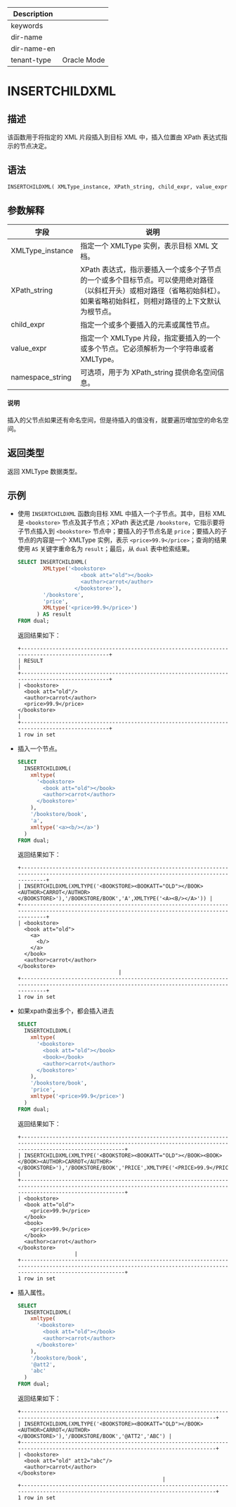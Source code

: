| Description   |                 |
|---------------|-----------------|
| keywords      |                 |
| dir-name      |                 |
| dir-name-en   |                 |
| tenant-type   | Oracle Mode     |

# INSERTCHILDXML

## 描述

该函数用于将指定的 XML 片段插入到目标 XML 中，插入位置由 XPath 表达式指示的节点决定。

## 语法

```sql
INSERTCHILDXML( XMLType_instance, XPath_string, child_expr, value_expr [, namespace_string ])
```

## 参数解释

| **字段** | **说明** |
| -------- | -------- |
| XMLType_instance | 指定一个 XMLType 实例，表示目标 XML 文档。|
| XPath_string | XPath 表达式，指示要插入一个或多个子节点的一个或多个目标节点。可以使用绝对路径（以斜杠开头）或相对路径（省略初始斜杠）。如果省略初始斜杠，则相对路径的上下文默认为根节点。|
| child_expr | 指定一个或多个要插入的元素或属性节点。|
| value_expr | 指定一个 XMLType 片段，指定要插入的一个或多个节点。它必须解析为一个字符串或者 XMLType。 |
| namespace_string | 可选项，用于为 XPath_string 提供命名空间信息。|

<main id="notice" type='explain'>
  <h4>说明</h4>
  <p>插入的父节点如果还有命名空间，但是待插入的值没有，就要遍历增加空的命名空间。</p>
</main>

## 返回类型

返回 XMLType 数据类型。

## 示例

* 使用 `INSERTCHILDXML` 函数向目标 XML 中插入一个子节点。其中，目标 XML 是 `<bookstore>` 节点及其子节点；XPath 表达式是 `/bookstore`，它指示要将子节点插入到 `<bookstore>` 节点中；要插入的子节点名是 `price`；要插入的子节点的内容是一个 XMLType 实例，表示 `<price>99.9</price>`；查询的结果使用 `AS` 关键字重命名为 `result`；最后，从 `dual` 表中检索结果。

  ```sql
  SELECT INSERTCHILDXML(
          XMLtype('<bookstore>
                      <book att="old"></book>
                      <author>carrot</author>
                    </bookstore>'), 
          '/bookstore', 
          'price', 
          XMLtype('<price>99.9</price>')
        ) AS result
  FROM dual;
  ```

  返回结果如下：

  ```shell
  +-----------------------------------------------------------------------------------------------+
  | RESULT                                                                                        |
  +-----------------------------------------------------------------------------------------------+
  | <bookstore>
    <book att="old"/>
    <author>carrot</author>
    <price>99.9</price>
  </bookstore>
  |
  +-----------------------------------------------------------------------------------------------+
  1 row in set
  ```

* 插入一个节点。

  ```sql
  SELECT 
    INSERTCHILDXML(
      xmltype(
        '<bookstore>
          <book att="old"></book>
          <author>carrot</author>
        </bookstore>'
      ), 
      '/bookstore/book', 
      'a', 
      xmltype('<a><b/></a>')
    )
  FROM dual;
  ```

  返回结果如下：

  ```shell
  +----------------------------------------------------------------------------------------------------------------------------------------------+
  | INSERTCHILDXML(XMLTYPE('<BOOKSTORE><BOOKATT="OLD"></BOOK><AUTHOR>CARROT</AUTHOR></BOOKSTORE>'),'/BOOKSTORE/BOOK','A',XMLTYPE('<A><B/></A>')) |
  +----------------------------------------------------------------------------------------------------------------------------------------------+
  | <bookstore>
    <book att="old">
      <a>
        <b/>
      </a>
    </book>
    <author>carrot</author>
  </bookstore>
                                  |
  +----------------------------------------------------------------------------------------------------------------------------------------------+
  1 row in set
  ```

* 如果xpath查出多个，都会插入进去

  ```sql
  SELECT 
    INSERTCHILDXML(
      xmltype(
        '<bookstore>
          <book att="old"></book>
          <book></book>
          <author>carrot</author>
        </bookstore>'
      ), 
      '/bookstore/book', 
      'price', 
      xmltype('<price>99.9</price>')
    ) 
  FROM dual;
  ```

  返回结果如下：

  ```shell
  +-----------------------------------------------------------------------------------------------------------------------------------------------------------------------+
  | INSERTCHILDXML(XMLTYPE('<BOOKSTORE><BOOKATT="OLD"></BOOK><BOOK></BOOK><AUTHOR>CARROT</AUTHOR></BOOKSTORE>'),'/BOOKSTORE/BOOK','PRICE',XMLTYPE('<PRICE>99.9</PRICE>')) |
  +-----------------------------------------------------------------------------------------------------------------------------------------------------------------------+
  | <bookstore>
    <book att="old">
      <price>99.9</price>
    </book>
    <book>
      <price>99.9</price>
    </book>
    <author>carrot</author>
  </bookstore>
                    |
  +-----------------------------------------------------------------------------------------------------------------------------------------------------------------------+
  1 row in set
  ```

* 插入属性。

  ```sql
  SELECT 
    INSERTCHILDXML(
      xmltype(
        '<bookstore>
          <book att="old"></book>
          <author>carrot</author>
        </bookstore>'
      ), 
      '/bookstore/book', 
      '@att2', 
      'abc'
    ) 
  FROM dual;
  ```

  返回结果如下：

  ```shell
  +---------------------------------------------------------------------------------------------------------------------------------+
  | INSERTCHILDXML(XMLTYPE('<BOOKSTORE><BOOKATT="OLD"></BOOK><AUTHOR>CARROT</AUTHOR></BOOKSTORE>'),'/BOOKSTORE/BOOK','@ATT2','ABC') |
  +---------------------------------------------------------------------------------------------------------------------------------+
  | <bookstore>
    <book att="old" att2="abc"/>
    <author>carrot</author>
  </bookstore>
                                                |
  +---------------------------------------------------------------------------------------------------------------------------------+
  1 row in set
  ```
